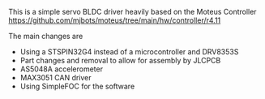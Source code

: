 This is a simple servo BLDC driver heavily based on the Moteus Controller https://github.com/mjbots/moteus/tree/main/hw/controller/r4.11

The main changes are
- Using a STSPIN32G4 instead of a microcontroller and DRV8353S
- Part changes and removal to allow for assembly by JLCPCB
- AS5048A accelerometer
- MAX3051 CAN driver
- Using SimpleFOC for the software
